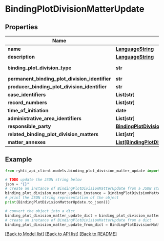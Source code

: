 # BindingPlotDivisionMatterUpdate


## Properties

Name | Type | Description | Notes
------------ | ------------- | ------------- | -------------
**name** | [**LanguageString**](LanguageString.md) | Lokalisoitu merkkijono-luokka eri kielille. Lisää vähintään yksi kieli. | 
**description** | [**LanguageString**](LanguageString.md) | Lokalisoitu merkkijono-luokka eri kielille. Lisää vähintään yksi kieli. | [optional] 
**binding_plot_division_type** | **str** | Sitovan tonttijaon laji. Käytetään koodistoa &lt;a href&#x3D;\&quot;http://uri.suomi.fi/codelist/rytj/sitovanTonttijaonLaji\&quot;&gt;http://uri.suomi.fi/codelist/rytj/sitovanTonttijaonLaji&lt;/a&gt; | 
**permanent_binding_plot_division_identifier** | **str** | sitovan tonttijaon pysyvä tunnus | 
**producer_binding_plot_division_identifier** | **str** | kunnan antama sitovan tonttijaon tunnus | [optional] 
**case_identifiers** | **List[str]** | asianhallintatunnukset | [optional] 
**record_numbers** | **List[str]** | diaarinumerot | [optional] 
**time_of_initiation** | **date** | vireilletulopäivämäärä | 
**administrative_area_identifiers** | **List[str]** | hallinnollisen alueen tunnukset | 
**responsible_party** | [**BindingPlotDivisionOperator**](BindingPlotDivisionOperator.md) | Vastuutaho | [optional] 
**related_binding_plot_division_matters** | **List[str]** | Liittyvät asiat | [optional] 
**matter_annexes** | [**List[BindingPlotDivisionAttachmentDocument]**](BindingPlotDivisionAttachmentDocument.md) | AsianLiitteet | [optional] 

## Example

```python
from ryhti_api_client.models.binding_plot_division_matter_update import BindingPlotDivisionMatterUpdate

# TODO update the JSON string below
json = "{}"
# create an instance of BindingPlotDivisionMatterUpdate from a JSON string
binding_plot_division_matter_update_instance = BindingPlotDivisionMatterUpdate.from_json(json)
# print the JSON string representation of the object
print(BindingPlotDivisionMatterUpdate.to_json())

# convert the object into a dict
binding_plot_division_matter_update_dict = binding_plot_division_matter_update_instance.to_dict()
# create an instance of BindingPlotDivisionMatterUpdate from a dict
binding_plot_division_matter_update_from_dict = BindingPlotDivisionMatterUpdate.from_dict(binding_plot_division_matter_update_dict)
```
[[Back to Model list]](../README.md#documentation-for-models) [[Back to API list]](../README.md#documentation-for-api-endpoints) [[Back to README]](../README.md)


